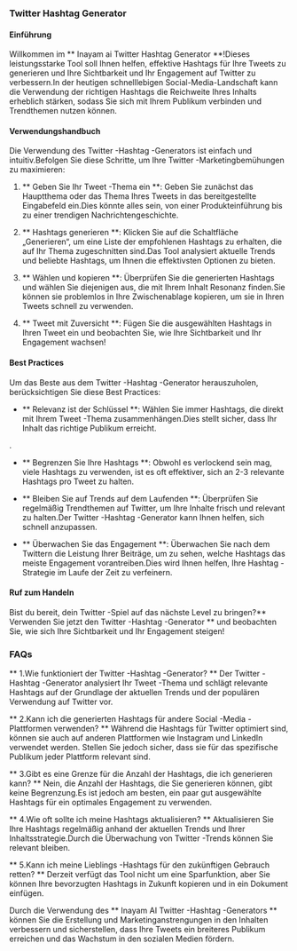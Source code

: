 ### Twitter Hashtag Generator

#### Einführung
Willkommen im ** Inayam ai Twitter Hashtag Generator **!Dieses leistungsstarke Tool soll Ihnen helfen, effektive Hashtags für Ihre Tweets zu generieren und Ihre Sichtbarkeit und Ihr Engagement auf Twitter zu verbessern.In der heutigen schnelllebigen Social-Media-Landschaft kann die Verwendung der richtigen Hashtags die Reichweite Ihres Inhalts erheblich stärken, sodass Sie sich mit Ihrem Publikum verbinden und Trendthemen nutzen können.

#### Verwendungshandbuch
Die Verwendung des Twitter -Hashtag -Generators ist einfach und intuitiv.Befolgen Sie diese Schritte, um Ihre Twitter -Marketingbemühungen zu maximieren:

1. ** Geben Sie Ihr Tweet -Thema ein **: Geben Sie zunächst das Hauptthema oder das Thema Ihres Tweets in das bereitgestellte Eingabefeld ein.Dies könnte alles sein, von einer Produkteinführung bis zu einer trendigen Nachrichtengeschichte.

2. ** Hashtags generieren **: Klicken Sie auf die Schaltfläche „Generieren“, um eine Liste der empfohlenen Hashtags zu erhalten, die auf Ihr Thema zugeschnitten sind.Das Tool analysiert aktuelle Trends und beliebte Hashtags, um Ihnen die effektivsten Optionen zu bieten.

3. ** Wählen und kopieren **: Überprüfen Sie die generierten Hashtags und wählen Sie diejenigen aus, die mit Ihrem Inhalt Resonanz finden.Sie können sie problemlos in Ihre Zwischenablage kopieren, um sie in Ihren Tweets schnell zu verwenden.

4. ** Tweet mit Zuversicht **: Fügen Sie die ausgewählten Hashtags in Ihren Tweet ein und beobachten Sie, wie Ihre Sichtbarkeit und Ihr Engagement wachsen!

#### Best Practices
Um das Beste aus dem Twitter -Hashtag -Generator herauszuholen, berücksichtigen Sie diese Best Practices:

- ** Relevanz ist der Schlüssel **: Wählen Sie immer Hashtags, die direkt mit Ihrem Tweet -Thema zusammenhängen.Dies stellt sicher, dass Ihr Inhalt das richtige Publikum erreicht.

.

- ** Begrenzen Sie Ihre Hashtags **: Obwohl es verlockend sein mag, viele Hashtags zu verwenden, ist es oft effektiver, sich an 2-3 relevante Hashtags pro Tweet zu halten.

- ** Bleiben Sie auf Trends auf dem Laufenden **: Überprüfen Sie regelmäßig Trendthemen auf Twitter, um Ihre Inhalte frisch und relevant zu halten.Der Twitter -Hashtag -Generator kann Ihnen helfen, sich schnell anzupassen.

- ** Überwachen Sie das Engagement **: Überwachen Sie nach dem Twittern die Leistung Ihrer Beiträge, um zu sehen, welche Hashtags das meiste Engagement vorantreiben.Dies wird Ihnen helfen, Ihre Hashtag -Strategie im Laufe der Zeit zu verfeinern.

#### Ruf zum Handeln
Bist du bereit, dein Twitter -Spiel auf das nächste Level zu bringen?** Verwenden Sie jetzt den Twitter -Hashtag -Generator ** und beobachten Sie, wie sich Ihre Sichtbarkeit und Ihr Engagement steigen!

### FAQs

** 1.Wie funktioniert der Twitter -Hashtag -Generator? **
Der Twitter -Hashtag -Generator analysiert Ihr Tweet -Thema und schlägt relevante Hashtags auf der Grundlage der aktuellen Trends und der populären Verwendung auf Twitter vor.

** 2.Kann ich die generierten Hashtags für andere Social -Media -Plattformen verwenden? **
Während die Hashtags für Twitter optimiert sind, können sie auch auf anderen Plattformen wie Instagram und LinkedIn verwendet werden. Stellen Sie jedoch sicher, dass sie für das spezifische Publikum jeder Plattform relevant sind.

** 3.Gibt es eine Grenze für die Anzahl der Hashtags, die ich generieren kann? **
Nein, die Anzahl der Hashtags, die Sie generieren können, gibt keine Begrenzung.Es ist jedoch am besten, ein paar gut ausgewählte Hashtags für ein optimales Engagement zu verwenden.

** 4.Wie oft sollte ich meine Hashtags aktualisieren? **
Aktualisieren Sie Ihre Hashtags regelmäßig anhand der aktuellen Trends und Ihrer Inhaltsstrategie.Durch die Überwachung von Twitter -Trends können Sie relevant bleiben.

** 5.Kann ich meine Lieblings -Hashtags für den zukünftigen Gebrauch retten? **
Derzeit verfügt das Tool nicht um eine Sparfunktion, aber Sie können Ihre bevorzugten Hashtags in Zukunft kopieren und in ein Dokument einfügen.

Durch die Verwendung des ** Inayam AI Twitter -Hashtag -Generators ** können Sie die Erstellung und Marketinganstrengungen in den Inhalten verbessern und sicherstellen, dass Ihre Tweets ein breiteres Publikum erreichen und das Wachstum in den sozialen Medien fördern.
